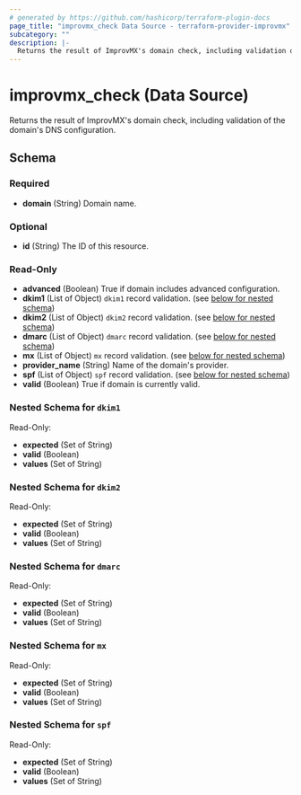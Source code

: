 ```yaml
---
# generated by https://github.com/hashicorp/terraform-plugin-docs
page_title: "improvmx_check Data Source - terraform-provider-improvmx"
subcategory: ""
description: |-
  Returns the result of ImprovMX's domain check, including validation of the domain's DNS configuration.
---
```


# improvmx_check (Data Source)

Returns the result of ImprovMX's domain check, including validation of the domain's DNS configuration.



<!-- schema generated by tfplugindocs -->
## Schema

### Required

- **domain** (String) Domain name.

### Optional

- **id** (String) The ID of this resource.

### Read-Only

- **advanced** (Boolean) True if domain includes advanced configuration.
- **dkim1** (List of Object) `dkim1` record validation. (see [below for nested schema](#nestedatt--dkim1))
- **dkim2** (List of Object) `dkim2` record validation. (see [below for nested schema](#nestedatt--dkim2))
- **dmarc** (List of Object) `dmarc` record validation. (see [below for nested schema](#nestedatt--dmarc))
- **mx** (List of Object) `mx` record validation. (see [below for nested schema](#nestedatt--mx))
- **provider_name** (String) Name of the domain's provider.
- **spf** (List of Object) `spf` record validation. (see [below for nested schema](#nestedatt--spf))
- **valid** (Boolean) True if domain is currently valid.

<a id="nestedatt--dkim1"></a>
### Nested Schema for `dkim1`

Read-Only:

- **expected** (Set of String)
- **valid** (Boolean)
- **values** (Set of String)


<a id="nestedatt--dkim2"></a>
### Nested Schema for `dkim2`

Read-Only:

- **expected** (Set of String)
- **valid** (Boolean)
- **values** (Set of String)


<a id="nestedatt--dmarc"></a>
### Nested Schema for `dmarc`

Read-Only:

- **expected** (Set of String)
- **valid** (Boolean)
- **values** (Set of String)


<a id="nestedatt--mx"></a>
### Nested Schema for `mx`

Read-Only:

- **expected** (Set of String)
- **valid** (Boolean)
- **values** (Set of String)


<a id="nestedatt--spf"></a>
### Nested Schema for `spf`

Read-Only:

- **expected** (Set of String)
- **valid** (Boolean)
- **values** (Set of String)


